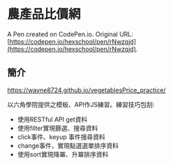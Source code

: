 # 農產品比價網

A Pen created on CodePen.io. Original URL: [https://codepen.io/hexschool/pen/rNwzqjd](https://codepen.io/hexschool/pen/rNwzqjd).

## 簡介

https://wayne8724.github.io/vegetablesPrice_practice/

以六角學院提供之模板、API作JS練習。練習技巧包刮:  
  + 使用RESTful API get資料
  + 使用filter實現篩選、搜尋資料
  + click事件、keyup 事件搜尋資料
  + change事件，實現點選選單排序資料
  + 使用sort實現降冪、升冪排序資料
